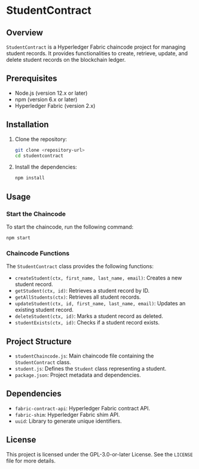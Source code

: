 # StudentContract

## Overview

`StudentContract` is a Hyperledger Fabric chaincode project for managing student records. It provides functionalities to create, retrieve, update, and delete student records on the blockchain ledger.

## Prerequisites

- Node.js (version 12.x or later)
- npm (version 6.x or later)
- Hyperledger Fabric (version 2.x)

## Installation

1. Clone the repository:
    ```sh
    git clone <repository-url>
    cd studentcontract
    ```

2. Install the dependencies:
    ```sh
    npm install
    ```

## Usage

### Start the Chaincode

To start the chaincode, run the following command:
```sh
npm start
```

### Chaincode Functions

The `StudentContract` class provides the following functions:

- `createStudent(ctx, first_name, last_name, email)`: Creates a new student record.
- `getStudent(ctx, id)`: Retrieves a student record by ID.
- `getAllStudents(ctx)`: Retrieves all student records.
- `updateStudent(ctx, id, first_name, last_name, email)`: Updates an existing student record.
- `deleteStudent(ctx, id)`: Marks a student record as deleted.
- `studentExists(ctx, id)`: Checks if a student record exists.

## Project Structure

- `studentChaincode.js`: Main chaincode file containing the `StudentContract` class.
- `student.js`: Defines the `Student` class representing a student.
- `package.json`: Project metadata and dependencies.

## Dependencies

- `fabric-contract-api`: Hyperledger Fabric contract API.
- `fabric-shim`: Hyperledger Fabric shim API.
- `uuid`: Library to generate unique identifiers.

## License

This project is licensed under the GPL-3.0-or-later License. See the `LICENSE` file for more details.
